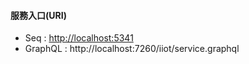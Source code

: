 #### 服務入口(URI)

- Seq : [http://localhost:5341](http://localhost:5341)
- GraphQL : http://localhost:7260/iiot/service.graphql
